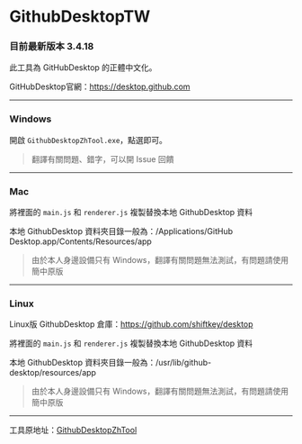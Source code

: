 # GithubDesktopTW

### 目前最新版本 3.4.18

此工具為 GitHubDesktop 的正體中文化。

GitHubDesktop官網：https://desktop.github.com

---

### Windows

開啟 `GithubDesktopZhTool.exe`，點選即可。
>翻譯有關問題、錯字，可以開 Issue 回饋

---

### Mac

將裡面的 `main.js` 和 `renderer.js` 複製替換本地 GithubDesktop 資料

本地 GithubDesktop 資料夾目錄一般為：/Applications/GitHub Desktop.app/Contents/Resources/app
>由於本人身邊設備只有 Windows，翻譯有關問題無法測試，有問題請使用簡中原版

---

### Linux

Linux版 GithubDesktop 倉庫：https://github.com/shiftkey/desktop

將裡面的 `main.js` 和 `renderer.js` 複製替換本地 GithubDesktop 資料

本地 GithubDesktop 資料夾目錄一般為：/usr/lib/github-desktop/resources/app
>由於本人身邊設備只有 Windows，翻譯有關問題無法測試，有問題請使用簡中原版

---

工具原地址：[GithubDesktopZhTool](https://github.com/robotze/GithubDesktopZhTool)